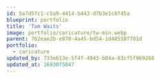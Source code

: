 ```yaml
---
id: 5a7d5fc1-c5a9-4414-b443-d7b3e1c8f45a
blueprint: portfolio
title: 'Tom Waits'
image: portfolio/caricature/tw-min.webp
parent: 762eae2b-e870-4a45-bd54-1d485507701d
portfolio:
  - caricature
updated_by: 733e613e-5f4f-4943-b04a-83cf5f969268
updated_at: 1693075847
---
```

